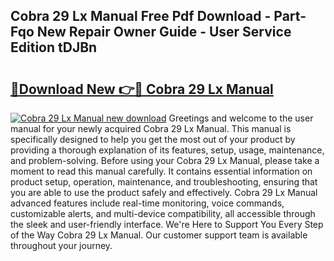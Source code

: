 ## Cobra 29 Lx Manual Free Pdf Download - Part-Fqo New Repair Owner Guide - User Service Edition tDJBn

# <h2><a href="http://bc21623.oget.top/?id=Cobra+29+Lx+Manual">🔗Download New 👉🔴 Cobra 29 Lx Manual</a></h2>

[![Cobra 29 Lx Manual new download](https://i.imgur.com/5g1atiW.png)](http://bc21623.oget.top/?id=Cobra+29+Lx+Manual)
Greetings and welcome to the user manual for your newly acquired Cobra 29 Lx Manual. This manual is specifically designed to help you get the most out of your product by providing a thorough explanation of its features, setup, usage, maintenance, and problem-solving. Before using your Cobra 29 Lx Manual, please take a moment to read this manual carefully. It contains essential information on product setup, operation, maintenance, and troubleshooting, ensuring that you are able to use the product safely and effectively. Cobra 29 Lx Manual advanced features include real-time monitoring, voice commands, customizable alerts, and multi-device compatibility, all accessible through the sleek and user-friendly interface. We're Here to Support You Every Step of the Way Cobra 29 Lx Manual. Our customer support team is available throughout your journey.
